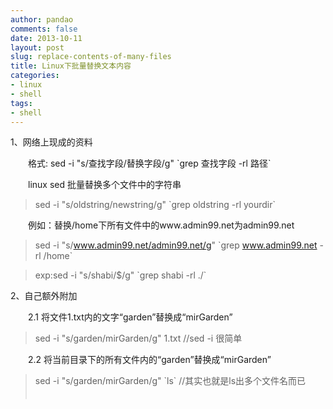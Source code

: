 ```yaml
---
author: pandao
comments: false
date: 2013-10-11
layout: post
slug: replace-contents-of-many-files
title: Linux下批量替换文本内容
categories:
- linux
- shell
tags:
- shell
---
```





1、网络上现成的资料


　　格式: sed -i "s/查找字段/替换字段/g" \`grep 查找字段 -rl 路径`

　　linux sed 批量替换多个文件中的字符串

>sed -i "s/oldstring/newstring/g" \`grep oldstring -rl yourdir`

　　例如：替换/home下所有文件中的www.admin99.net为admin99.net

>sed -i "s/www.admin99.net/admin99.net/g" \`grep www.admin99.net -rl /home`

>exp:sed -i "s/shabi/$/g" \`grep shabi -rl ./`

2、自己额外附加


　　2.1 将文件1.txt内的文字“garden”替换成“mirGarden”

>sed -i "s/garden/mirGarden/g" 1.txt   //sed -i 很简单

　　2.2 将当前目录下的所有文件内的“garden”替换成“mirGarden”

>sed -i "s/garden/mirGarden/g" \`ls` //其实也就是ls出多个文件名而已
　　
